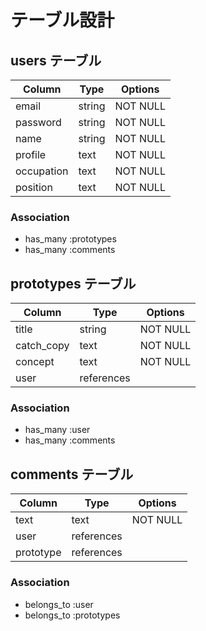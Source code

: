 # テーブル設計

## users テーブル

| Column     | Type   | Options     |
| ---------- | ------ | ----------- |
| email      | string | NOT NULL    |
| password   | string | NOT NULL    |
| name       | string | NOT NULL    |
| profile    | text   | NOT NULL    |
| occupation | text   | NOT NULL    |
| position   | text   | NOT NULL    |

### Association

- has_many :prototypes
- has_many :comments

## prototypes テーブル

| Column       | Type       | Options     |
| ------------ | ---------- | ----------- |
| title        | string     | NOT NULL    |
| catch_copy   | text       | NOT NULL    |
| concept      | text       | NOT NULL    |
| user         | references |             |


### Association

- has_many :user
- has_many :comments

## comments テーブル

| Column      | Type       | Options    |
| ----------- | ---------- | -----------|
| text        | text       | NOT NULL   |
| user        | references |            |
| prototype   | references |            |

### Association

- belongs_to :user
- belongs_to :prototypes
